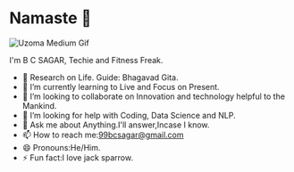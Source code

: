 # Namaste 🙏
[email-icon]: https://img.icons8.com/color/48/000000/message-squared.png
[99bcssagar@gmail.com]: mailto:99bcsagar@gmail.com
[linkedin-icon]: https://img.icons8.com/color/48/000000/linkedin.png
[Linkedin]: https://www.linkedin.com/in/
[github-icon]: https://img.icons8.com/color/48/000000/github--v1.png
[GitHub]: https://github.com/99bcsagar

![Uzoma Medium Gif](https://media.giphy.com/media/EITy9Os7Wsi239FerZ/giphy.gif)

I'm B C SAGAR, Techie and Fitness Freak.
- 🔭 Research on Life.   Guide: Bhagavad Gita.
- 🌱 I’m currently learning to Live and Focus on Present.
- 👯 I’m looking to collaborate on Innovation and technology helpful to the Mankind.
- 🤔 I’m looking for help with Coding, Data Science and NLP.
- 💬 Ask me about Anything.I'll answer,Incase I know.
- 📫 How to reach me:99bcsagar@gmail.com
- 😄 Pronouns:He/Him.
- ⚡ Fun fact:I love jack sparrow.
